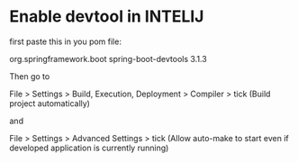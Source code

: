# Enable devtool in INTELIJ

first paste this in you pom file:

<dependency>
    <groupId>org.springframework.boot</groupId>
    <artifactId>spring-boot-devtools</artifactId>
    <version>3.1.3</version>
</dependency>

Then go to 

File > Settings > Build, Execution, Deployment > Compiler > tick (Build project automatically)

and 

File > Settings > Advanced Settings > tick (Allow auto-make to start even if developed application is currently running)



